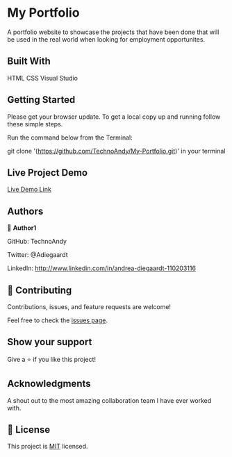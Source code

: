 


# My Portfolio

A portfolio website to showcase the projects that have been done that will be used in the real world when looking for employment opportunites.


## Built With

HTML
CSS
Visual Studio

## Getting Started
Please get your browser update.
To get a local copy up and running follow these simple steps.

Run the command below from the Terminal:

git clone <URL> '(https://github.com/TechnoAndy/My-Portfolio.git)' in your terminal

## Live Project Demo

[Live Demo Link](https://technoandy.github.io/My-Portfolio/)

## Authors

👤 **Author1**

GitHub: TechnoAndy 

Twitter: @Adiegaardt 

LinkedIn: http://www.linkedin.com/in/andrea-diegaardt-110203116


## 🤝 Contributing


Contributions, issues, and feature requests are welcome!

Feel free to check the [issues page](../../issues/).

## Show your support

Give a ⭐️ if you like this project!

## Acknowledgments

A shout out to the most amazing collaboration team I have ever worked with.

## 📝 License

This project is [MIT](./LICENSE) licensed.


